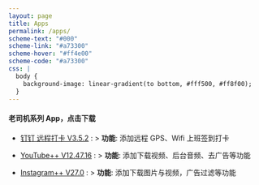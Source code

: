 ```yaml
---
layout: page
title: Apps
permalink: /apps/
scheme-text: "#000"
scheme-link: "#a73300"
scheme-hover: "#ff4e00"
scheme-code: "#a73300"
css: |
  body {
    background-image: linear-gradient(to bottom, #fff500, #ff8f00);
  }
---
```


#### 老司机系列 App，点击下载

* [钉钉 远程打卡 V3.5.2](itms-services://?action=download-manifest&url=https://youngshook.com/apps/Dingding.plist)
: > **功能**: 添加远程 GPS、Wifi 上班签到打卡


* [YouTube++ V12.47.16](itms-services://?action=download-manifest&url=https://youngshook.com/apps/Youtube.plist)
: > **功能**: 添加下载视频、后台音频、去广告等功能


* [Instagram++ V27.0](itms-services://?action=download-manifest&url=https://youngshook.com/apps/Instagram.plist)
: > **功能**: 添加下载图片与视频，广告过滤等功能


